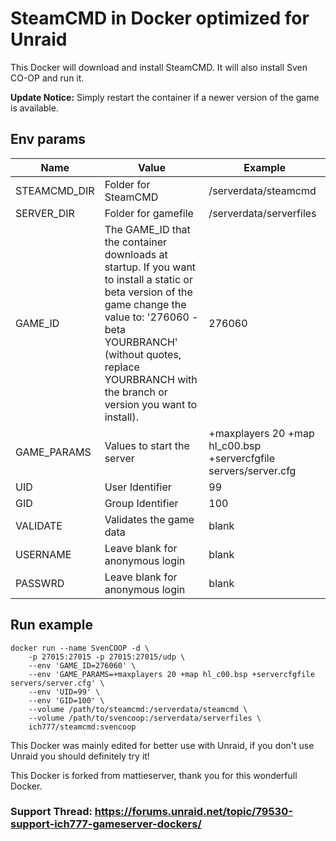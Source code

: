 # SteamCMD in Docker optimized for Unraid
This Docker will download and install SteamCMD. It will also install Sven CO-OP and run it.

**Update Notice:** Simply restart the container if a newer version of the game is available.

## Env params
| Name | Value | Example |
| --- | --- | --- |
| STEAMCMD_DIR | Folder for SteamCMD | /serverdata/steamcmd |
| SERVER_DIR | Folder for gamefile | /serverdata/serverfiles |
| GAME_ID | The GAME_ID that the container downloads at startup. If you want to install a static or beta version of the game change the value to: '276060 -beta YOURBRANCH' (without quotes, replace YOURBRANCH with the branch or version you want to install). | 276060 |
| GAME_PARAMS | Values to start the server | +maxplayers 20 +map hl_c00.bsp +servercfgfile servers/server.cfg |
| UID | User Identifier | 99 |
| GID | Group Identifier | 100 |
| VALIDATE | Validates the game data | blank |
| USERNAME | Leave blank for anonymous login | blank |
| PASSWRD | Leave blank for anonymous login | blank |

## Run example
```
docker run --name SvenCOOP -d \
	-p 27015:27015 -p 27015:27015/udp \
	--env 'GAME_ID=276060' \
	--env 'GAME_PARAMS=+maxplayers 20 +map hl_c00.bsp +servercfgfile servers/server.cfg' \
	--env 'UID=99' \
	--env 'GID=100' \
	--volume /path/to/steamcmd:/serverdata/steamcmd \
	--volume /path/to/svencoop:/serverdata/serverfiles \
	ich777/steamcmd:svencoop
```

This Docker was mainly edited for better use with Unraid, if you don't use Unraid you should definitely try it!

This Docker is forked from mattieserver, thank you for this wonderfull Docker.

### Support Thread: https://forums.unraid.net/topic/79530-support-ich777-gameserver-dockers/